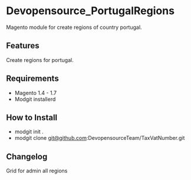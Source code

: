 # Devopensource_PortugalRegions
Magento module for create regions of country portugal.

## Features
Create regions for portugal.

## Requirements

* Magento 1.4 - 1.7
* Modgit installerd

## How to Install

* modgit init .
* modgit clone git@github.com:DevopensourceTeam/TaxVatNumber.git

## Changelog
Grid for admin all regions
